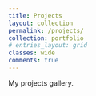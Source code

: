 ```yaml
---
title: Projects
layout: collection
permalink: /projects/
collection: portfolio
# entries_layout: grid
classes: wide
comments: true
---
```


My projects gallery.